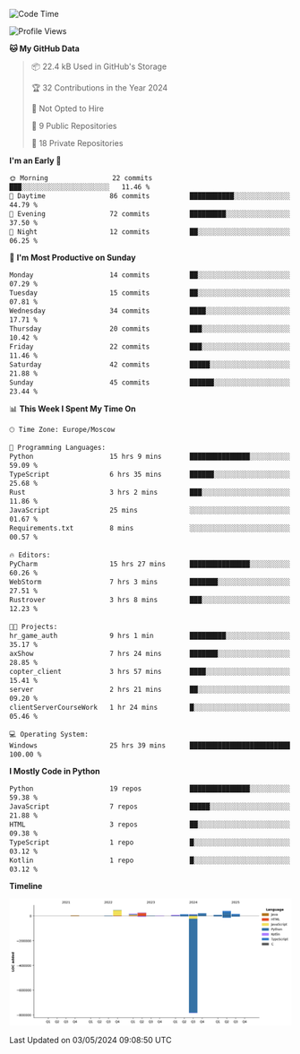 <!--START_SECTION:waka-->
![Code Time](http://img.shields.io/badge/Code%20Time-305%20hrs%2034%20mins-blue)

![Profile Views](http://img.shields.io/badge/Profile%20Views-0-blue)

**🐱 My GitHub Data** 

> 📦 22.4 kB Used in GitHub's Storage 
 > 
> 🏆 32 Contributions in the Year 2024
 > 
> 🚫 Not Opted to Hire
 > 
> 📜 9 Public Repositories 
 > 
> 🔑 18 Private Repositories 
 > 
**I'm an Early 🐤** 

```text
🌞 Morning                22 commits          ███░░░░░░░░░░░░░░░░░░░░░░   11.46 % 
🌆 Daytime                86 commits          ███████████░░░░░░░░░░░░░░   44.79 % 
🌃 Evening                72 commits          █████████░░░░░░░░░░░░░░░░   37.50 % 
🌙 Night                  12 commits          ██░░░░░░░░░░░░░░░░░░░░░░░   06.25 % 
```
📅 **I'm Most Productive on Sunday** 

```text
Monday                   14 commits          ██░░░░░░░░░░░░░░░░░░░░░░░   07.29 % 
Tuesday                  15 commits          ██░░░░░░░░░░░░░░░░░░░░░░░   07.81 % 
Wednesday                34 commits          ████░░░░░░░░░░░░░░░░░░░░░   17.71 % 
Thursday                 20 commits          ███░░░░░░░░░░░░░░░░░░░░░░   10.42 % 
Friday                   22 commits          ███░░░░░░░░░░░░░░░░░░░░░░   11.46 % 
Saturday                 42 commits          █████░░░░░░░░░░░░░░░░░░░░   21.88 % 
Sunday                   45 commits          ██████░░░░░░░░░░░░░░░░░░░   23.44 % 
```


📊 **This Week I Spent My Time On** 

```text
🕑︎ Time Zone: Europe/Moscow

💬 Programming Languages: 
Python                   15 hrs 9 mins       ███████████████░░░░░░░░░░   59.09 % 
TypeScript               6 hrs 35 mins       ██████░░░░░░░░░░░░░░░░░░░   25.68 % 
Rust                     3 hrs 2 mins        ███░░░░░░░░░░░░░░░░░░░░░░   11.86 % 
JavaScript               25 mins             ░░░░░░░░░░░░░░░░░░░░░░░░░   01.67 % 
Requirements.txt         8 mins              ░░░░░░░░░░░░░░░░░░░░░░░░░   00.57 % 

🔥 Editors: 
PyCharm                  15 hrs 27 mins      ███████████████░░░░░░░░░░   60.26 % 
WebStorm                 7 hrs 3 mins        ███████░░░░░░░░░░░░░░░░░░   27.51 % 
Rustrover                3 hrs 8 mins        ███░░░░░░░░░░░░░░░░░░░░░░   12.23 % 

🐱‍💻 Projects: 
hr_game_auth             9 hrs 1 min         █████████░░░░░░░░░░░░░░░░   35.17 % 
axShow                   7 hrs 24 mins       ███████░░░░░░░░░░░░░░░░░░   28.85 % 
copter_client            3 hrs 57 mins       ████░░░░░░░░░░░░░░░░░░░░░   15.41 % 
server                   2 hrs 21 mins       ██░░░░░░░░░░░░░░░░░░░░░░░   09.20 % 
clientServerCourseWork   1 hr 24 mins        █░░░░░░░░░░░░░░░░░░░░░░░░   05.46 % 

💻 Operating System: 
Windows                  25 hrs 39 mins      █████████████████████████   100.00 % 
```

**I Mostly Code in Python** 

```text
Python                   19 repos            ███████████████░░░░░░░░░░   59.38 % 
JavaScript               7 repos             █████░░░░░░░░░░░░░░░░░░░░   21.88 % 
HTML                     3 repos             ██░░░░░░░░░░░░░░░░░░░░░░░   09.38 % 
TypeScript               1 repo              █░░░░░░░░░░░░░░░░░░░░░░░░   03.12 % 
Kotlin                   1 repo              █░░░░░░░░░░░░░░░░░░░░░░░░   03.12 % 
```



**Timeline**

![Lines of Code chart](https://raw.githubusercontent.com/adlemx/adlemx/main/assets/bar_graph.png)


 Last Updated on 03/05/2024 09:08:50 UTC
<!--END_SECTION:waka-->
